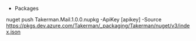 * Packages

nuget push Takerman.Mail.1.0.0.nupkg -ApiKey [apikey] -Source https://pkgs.dev.azure.com/Takerman/_packaging/Takerman/nuget/v3/index.json